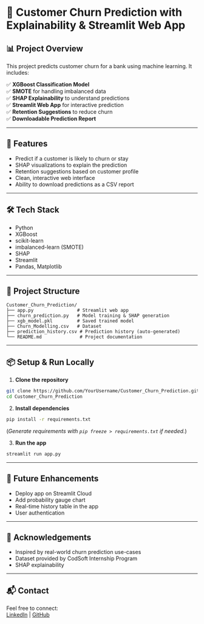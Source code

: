 # 💼 Customer Churn Prediction with Explainability & Streamlit Web App

## 📊 Project Overview

This project predicts customer churn for a bank using machine learning. 
It includes:

✅ **XGBoost Classification Model**  
✅ **SMOTE** for handling imbalanced data  
✅ **SHAP Explainability** to understand predictions  
✅ **Streamlit Web App** for interactive prediction  
✅ **Retention Suggestions** to reduce churn  
✅ **Downloadable Prediction Report**

---

## 🚀 Features

- Predict if a customer is likely to churn or stay  
- SHAP visualizations to explain the prediction  
- Retention suggestions based on customer profile  
- Clean, interactive web interface  
- Ability to download predictions as a CSV report  

---

## 🛠️ Tech Stack

- Python  
- XGBoost  
- scikit-learn  
- imbalanced-learn (SMOTE)  
- SHAP  
- Streamlit  
- Pandas, Matplotlib  

---

## 📂 Project Structure

```
Customer_Churn_Prediction/
├── app.py                # Streamlit web app
├── churn_prediction.py   # Model training & SHAP generation
├── xgb_model.pkl         # Saved trained model
├── Churn_Modelling.csv   # Dataset
├── prediction_history.csv # Prediction history (auto-generated)
└── README.md              # Project documentation
```

---

## 📦 Setup & Run Locally

1. **Clone the repository**
```bash
git clone https://github.com/YourUsername/Customer_Churn_Prediction.git
cd Customer_Churn_Prediction
```

2. **Install dependencies**
```bash
pip install -r requirements.txt
```

(*Generate requirements with `pip freeze > requirements.txt` if needed.*)

3. **Run the app**
```bash
streamlit run app.py
```

---

## 🎯 Future Enhancements 

- Deploy app on Streamlit Cloud  
- Add probability gauge chart  
- Real-time history table in the app  
- User authentication  

---

## 🙌 Acknowledgements

- Inspired by real-world churn prediction use-cases  
- Dataset provided by CodSoft Internship Program  
- SHAP explainability 

---

## 📬 Contact

Feel free to connect:  
[LinkedIn](https://www.linkedin.com/in/mrunal-gaikwad-328273300) | [GitHub](https://github.com/mrunalgaikwad2364/Customer_Churn_Prediction)  
    
